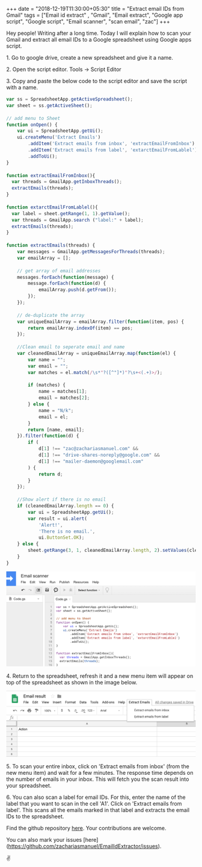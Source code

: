 +++
date = "2018-12-19T11:30:00+05:30"
title = "Extract email IDs from Gmail"
tags = ["Email id extract" , "Gmail", "Email extract", "Google app script", "Google script", "Email scanner", "scan email", "zac"]
+++


Hey people! Writing after a long time. Today I will explain how to scan your Gmail and extract all email IDs to a Google spreadsheet using Google apps script.

1\. Go to google drive, create a new spreadsheet and give it a name.

2\. Open the script editor. Tools -> Script Editor

3\. Copy and paste the below code to the script editor and save the script with a name.


```javascript
var ss = SpreadsheetApp.getActiveSpreadsheet();
var sheet = ss.getActiveSheet();

// add menu to Sheet
function onOpen() {
    var ui = SpreadsheetApp.getUi();
    ui.createMenu('Extract Emails')
        .addItem('Extract emails from inbox', 'extractEmailFromInbox')
        .addItem('Extract emails from label', 'extarctEmailFromLablel')
        .addToUi();
}

function extractEmailFromInbox(){
  var threads = GmailApp.getInboxThreads();
  extractEmails(threads);
}

function extarctEmailFromLablel(){
  var label = sheet.getRange(1, 1).getValue();
  var threads = GmailApp.search ("label:" + label);
  extractEmails(threads);
}

function extractEmails(threads) {
    var messages = GmailApp.getMessagesForThreads(threads);
    var emailArray = [];

    // get array of email addresses
    messages.forEach(function(message) {
        message.forEach(function(d) {
            emailArray.push(d.getFrom());
        });
    });

    // de-duplicate the array
    var uniqueEmailArray = emailArray.filter(function(item, pos) {
        return emailArray.indexOf(item) == pos;
    });

    //Clean email to seperate email and name
    var cleanedEmailArray = uniqueEmailArray.map(function(el) {
        var name = "";
        var email = "";
        var matches = el.match(/\s*"?([^"]*)"?\s+<(.+)>/);

        if (matches) {
            name = matches[1];
            email = matches[2];
        } else {
            name = "N/k";
            email = el;
        }
        return [name, email];
    }).filter(function(d) {
        if (
            d[1] !== "zac@zachariasmanuel.com" &&
            d[1] !== "drive-shares-noreply@google.com" &&
            d[1] !== "mailer-daemon@googlemail.com"
        ) {
            return d;
        }
    });

    //Show alert if there is no email
    if (cleanedEmailArray.length == 0) {
        var ui = SpreadsheetApp.getUi();
        var result = ui.alert(
            'Alert!',
            'There is no email.',
            ui.ButtonSet.OK);
    } else {
        sheet.getRange(3, 1, cleanedEmailArray.length, 2).setValues(cleanedEmailArray).sort(2);
    }
}
```
![EE2](/img/email_extract_2.png)

4\. Return to the spreadsheet, refresh it and a new menu item will appear on top of the spreadsheet as shown in the image below.

![EE1](/img/email_extract_1.png)


5\. To scan your entire inbox, click on 'Extract emails from inbox' (from the new menu item) and wait for a few minutes. The response time depends on the number of emails in your inbox. This will fetch you the scan result into your spreadsheet. 

6\. You can also scan a label for email IDs. For this, enter the name of the label that you want to scan in the cell 'A1'. Click on 'Extract emails from label'. This scans all the emails marked in that label and extracts the email IDs to the spreadsheet.

Find the github repository [here](https://github.com/zachariasmanuel/EmailIdExtractor). Your contributions are welcome.

You can also mark your issues [here] (https://github.com/zachariasmanuel/EmailIdExtractor/issues).

✌️